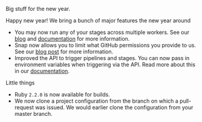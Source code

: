 Big stuff for the new year.

Happy new year! We bring a bunch of major features the new year around

* You may now run any of your stages across multiple workers. See our [blog](https://blog.snap-ci.com/blog/2014/12/19/faster-builds-multiple-workers/) and [documentation](https://docs.snap-ci.com/speeding-up-builds/test-parallelism/) for more information.
* Snap now allows you to limit what GitHub permissions you provide to us. See our [blog post](https://blog.snap-ci.com/blog/2015/01/07/choose-github-scopes/) for more information.
* Improved the API to trigger pipelines and stages. You can now pass in environment variables when triggering via the API. Read more about this in our [documentation](https://docs.snap-ci.com/api/manual-trigger/).

Little things

* Ruby `2.2.0` is now available for builds.
* We now clone a project configuration from the branch on which a pull-request was issued. We would earlier clone the configuration from your master branch.
